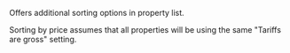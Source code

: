 Offers additional sorting options in property list.

Sorting by price assumes that all properties will be using the same "Tariffs are gross" setting.

